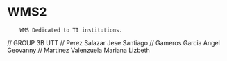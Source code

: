 # WMS2
        WMS Dedicated to TI institutions.
// GROUP 3B UTT
// Perez Salazar Jese Santiago
// Gameros Garcia Angel Geovanny
// Martinez Valenzuela Mariana Lizbeth 
